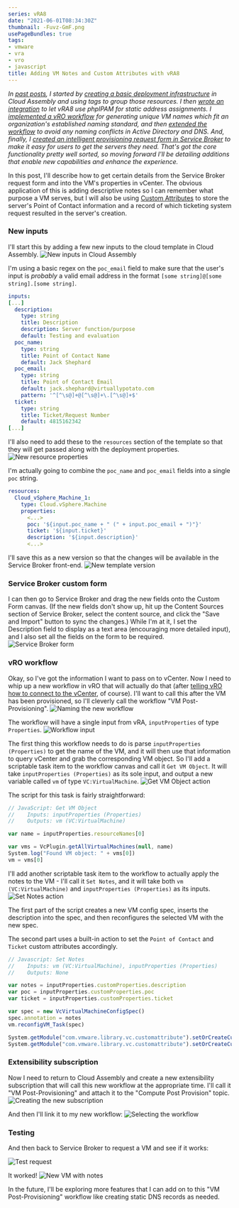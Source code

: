 ```yaml
---
series: vRA8
date: "2021-06-01T08:34:30Z"
thumbnail: -Fuvz-GmF.png
usePageBundles: true
tags:
- vmware
- vra
- vro
- javascript
title: Adding VM Notes and Custom Attributes with vRA8
---
```


*In [past posts](/series/vra8), I started by [creating a basic deployment infrastructure](/vra8-custom-provisioning-part-one) in Cloud Assembly and using tags to group those resources. I then [wrote an integration](/integrating-phpipam-with-vrealize-automation-8) to let vRA8 use phpIPAM for static address assignments. I [implemented a vRO workflow](/vra8-custom-provisioning-part-two) for generating unique VM names which fit an organization's established naming standard, and then [extended the workflow](/vra8-custom-provisioning-part-three) to avoid any naming conflicts in Active Directory and DNS. And, finally, I [created an intelligent provisioning request form in Service Broker](/vra8-custom-provisioning-part-four) to make it easy for users to get the servers they need. That's got the core functionality pretty well sorted, so moving forward I'll be detailing additions that enable new capabilities and enhance the experience.* 

In this post, I'll describe how to get certain details from the Service Broker request form and into the VM's properties in vCenter. The obvious application of this is adding descriptive notes so I can remember what purpose a VM serves, but I will also be using [Custom Attributes](https://docs.vmware.com/en/VMware-vSphere/7.0/com.vmware.vsphere.vcenterhost.doc/GUID-73606C4C-763C-4E27-A1DA-032E4C46219D.html) to store the server's Point of Contact information and a record of which ticketing system request resulted in the server's creation.

### New inputs
I'll start this by adding a few new inputs to the cloud template in Cloud Assembly.
![New inputs in Cloud Assembly](F3Wkd3VT.png)

I'm using a basic regex on the `poc_email` field to make sure that the user's input is *probably* a valid email address in the format `[some string]@[some string].[some string]`. 

```yaml
inputs:
[...]
  description:
    type: string
    title: Description
    description: Server function/purpose
    default: Testing and evaluation
  poc_name:
    type: string
    title: Point of Contact Name
    default: Jack Shephard
  poc_email:
    type: string
    title: Point of Contact Email
    default: jack.shephard@virtuallypotato.com
    pattern: '^[^\s@]+@[^\s@]+\.[^\s@]+$'
  ticket:
    type: string
    title: Ticket/Request Number
    default: 4815162342
[...]
```

I'll also need to add these to the `resources` section of the template so that they will get passed along with the deployment properties.
![New resource properties](N7YllJkxS.png)

I'm actually going to combine the `poc_name` and `poc_email` fields into a single `poc` string. 

```yaml
resources:
  Cloud_vSphere_Machine_1:
    type: Cloud.vSphere.Machine
    properties:
      <...>
      poc: '${input.poc_name + " (" + input.poc_email + ")"}'
      ticket: '${input.ticket}'
      description: '${input.description}'
      <...>
```

I'll save this as a new version so that the changes will be available in the Service Broker front-end.
![New template version](Z2aKLsLou.png)

### Service Broker custom form
I can then go to Service Broker and drag the new fields onto the Custom Form canvas. (If the new fields don't show up, hit up the Content Sources section of Service Broker, select the content source, and click the "Save and Import" button to sync the changes.) While I'm at it, I set the Description field to display as a text area (encouraging more detailed input), and I also set all the fields on the form to be required.
![Service Broker form](unhgNySSzz.png)

### vRO workflow
Okay, so I've got the information I want to pass on to vCenter. Now I need to whip up a new workflow in vRO that will actually do that (after [telling vRO how to connect to the vCenter](/vra8-custom-provisioning-part-two#interlude-connecting-vro-to-vcenter), of course). I'll want to call this after the VM has been provisioned, so I'll cleverly call the workflow "VM Post-Provisioning".
![Naming the new workflow](X9JhgWx8x.png)

The workflow will have a single input from vRA, `inputProperties` of type `Properties`. 
![Workflow input](zHrp6GPcP.png)

The first thing this workflow needs to do is parse `inputProperties (Properties)` to get the name of the VM, and it will then use that information to query vCenter and grab the corresponding VM object. So I'll add a scriptable task item to the workflow canvas and call it `Get VM Object`. It will take `inputProperties (Properties)` as its sole input, and output a new variable called `vm` of type `VC:VirtualMachine`.
![Get VM Object action](5ATk99aPW.png)

The script for this task is fairly straightforward:
```js
// JavaScript: Get VM Object
//    Inputs: inputProperties (Properties)
//    Outputs: vm (VC:VirtualMachine)

var name = inputProperties.resourceNames[0]

var vms = VcPlugin.getAllVirtualMachines(null, name)
System.log("Found VM object: " + vms[0])
vm = vms[0]
```

I'll add another scriptable task item to the workflow to actually apply the notes to the VM - I'll call it `Set Notes`, and it will take both `vm (VC:VirtualMachine)` and `inputProperties (Properties)` as its inputs.
![Set Notes action](w24V6YVOR.png)

The first part of the script creates a new VM config spec, inserts the description into the spec, and then reconfigures the selected VM with the new spec.

The second part uses a built-in action to set the `Point of Contact` and `Ticket` custom attributes accordingly.

```js
// Javascript: Set Notes
//    Inputs: vm (VC:VirtualMachine), inputProperties (Properties)
//    Outputs: None

var notes = inputProperties.customProperties.description
var poc = inputProperties.customProperties.poc
var ticket = inputProperties.customProperties.ticket

var spec = new VcVirtualMachineConfigSpec()
spec.annotation = notes
vm.reconfigVM_Task(spec)

System.getModule("com.vmware.library.vc.customattribute").setOrCreateCustomField(vm,"Point of Contact", poc)
System.getModule("com.vmware.library.vc.customattribute").setOrCreateCustomField(vm,"Ticket", ticket)
```

### Extensibility subscription
Now I need to return to Cloud Assembly and create a new extensibility subscription that will call this new workflow at the appropriate time. I'll call it "VM Post-Provisioning" and attach it to the "Compute Post Provision" topic.
![Creating the new subscription](PmhVOWJsUn.png)

And then I'll link it to my new workflow:
![Selecting the workflow](cEbWSOg00.png)

### Testing
And then back to Service Broker to request a VM and see if it works:

![Test request](Lq9DBCK_Y.png)

It worked!
![New VM with notes](-Fuvz-GmF.png)

In the future, I'll be exploring more features that I can add on to this "VM Post-Provisioning" workflow like creating static DNS records as needed.
